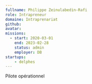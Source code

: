 ```yaml
---
fullname: Philippe Zeinulabedin-Rafi
role: Intrapreneur
domaine: Intraprenariat
github: 
avatar:
missions:
  - start: 2020-03-01
    end: 2023-02-28
    status: admin
    employer: DB
startups:
    - delphes
---
```


Pilote opérationnel
